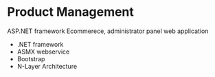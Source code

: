 # Product Management

ASP.NET framework Ecommerece, administrator panel web application
- .NET framework
- ASMX webservice 
- Bootstrap
- N-Layer Architecture
